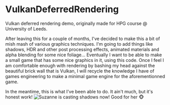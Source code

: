 # VulkanDeferredRendering
Vulkan deferred rendering demo, originally made for HPG course @ University of Leeds.

After leaving this for a couple of months, I've decided to make this a bit of mish mash of various graphics techniques. I'm going to add things like shadows, HDR and other post processing effects, animated materials and alpha blending for some nice foliage... Eventually I want to be able to make a small game that has some nice graphics in it, using this code. Once I feel I am comfortable enough with rendering by bashing my head against the beautiful brick wall that is Vulkan, I will recycle the knowledge I have of games engineering to make a minimal game engine for the aforementionned game.

In the meantime, this is what I've been able to do. It ain't much, but it's honest work!
![Suzanne is casting shadows now! Good for her 🐵](https://user-images.githubusercontent.com/56483943/129584031-15108a26-48fd-4bb4-af13-7d08e1166cde.png)

